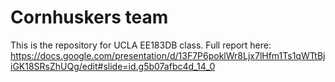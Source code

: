 # Cornhuskers team
This is the repository for UCLA EE183DB class.
Full report here: https://docs.google.com/presentation/d/13F7P6poklWr8Ljx7lHfm1Ts1qWTtBjiGK18SRsZhUQg/edit#slide=id.g5b07afbc4d_14_0


